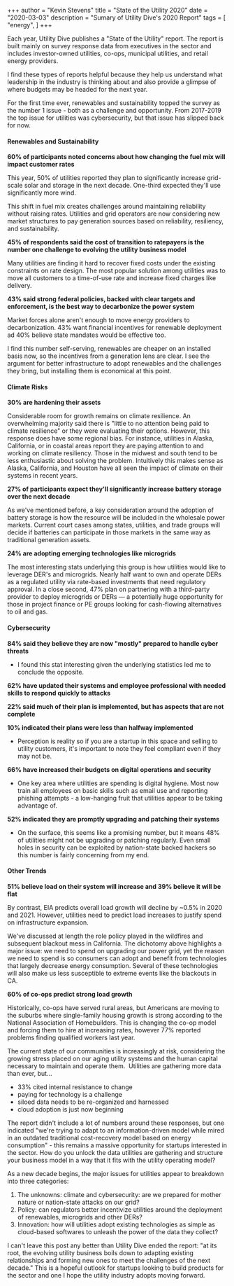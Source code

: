 
+++
author = "Kevin Stevens"
title = "State of the Utility 2020"
date = "2020-03-03"
description = "Sumary of Utility Dive's 2020 Report"
tags = [
    "energy",
]
+++

Each year, Utility Dive publishes a "State of the Utility" report.  The report is built mainly on survey response data from executives in the sector and includes investor-owned utilities, co-ops, municipal utilities, and retail energy providers.

<!--more-->

I find these types of reports helpful because they help us understand what leadership in the industry is thinking about and also provide a glimpse of where budgets may be headed for the next year.

For the first time ever, renewables and sustainability topped the survey as the number 1 issue - both as a challenge and opportunity. From 2017-2019 the top issue for utilities was cybersecurity, but that issue has slipped back for now.

#### Renewables and Sustainability

**60% of participants noted concerns about how changing the fuel mix will impact customer rates**

This year, 50% of utilities reported they plan to significantly increase grid-scale solar and storage in the next decade. One-third expected they'll use significantly more wind.

This shift in fuel mix creates challenges around maintaining reliability without raising rates. Utilities and grid operators are now considering new market structures to pay generation sources based on reliability, resiliency, and sustainability.


**45% of respondents said the cost of transition to ratepayers is the number one challenge to evolving the utility business model**

Many utilities are finding it hard to recover fixed costs under the existing constraints on rate design. The most popular solution among utilities was to move all customers to a time-of-use rate and increase fixed charges like delivery.

‍**43% said strong federal policies, backed with clear targets and enforcement, is the best way to decarbonize the power system**

Market forces alone aren't enough to move energy providers to decarbonization. 43% want financial incentives for renewable deployment ad 40% believe state mandates would be effective too.

I find this number self-serving, renewables are cheaper on an installed basis now, so the incentives from a generation lens are clear. I see the argument for better infrastructure to adopt renewables and the challenges they bring, but installing them is economical at this point.

#### Climate Risks

**30% are hardening their assets**

Considerable room for growth remains on climate resilience. An overwhelming majority said there is "little to no attention being paid to climate resilience" or they were evaluating their options. However, this response does have some regional bias. For instance, utilities in Alaska, California, or in coastal areas report they are paying attention to and working on climate resiliency. Those in the midwest and south tend to be less enthusiastic about solving the problem. Intuitively this makes sense as Alaska, California, and Houston have all seen the impact of climate on their systems in recent years.


**27% of participants expect they'll significantly increase battery storage over the next decade**

As we've mentioned before, a key consideration around the adoption of battery storage is how the resource will be included in the wholesale power markets. Current court cases among states, utilities, and trade groups will decide if batteries can participate in those markets in the same way as traditional generation assets.

**24% are adopting emerging technologies like microgrids**

The most interesting stats underlying this group is how utilities would like to leverage DER's and microgrids. Nearly half want to own and operate DERs as a regulated utility via rate-based investments that need regulatory approval. In a close second, 47% plan on partnering with a third-party provider to deploy microgrids or DERs — a potentially huge opportunity for those in project finance or PE groups looking for cash-flowing alternatives to oil and gas.

#### Cybersecurity

**84% said they believe they are now "mostly" prepared to handle cyber threats**
- I found this stat interesting given the underlying statistics led me to conclude the opposite.

**62% have updated their systems and employee professional with needed skills to respond quickly to attacks**

**22% said much of their plan is implemented, but has aspects that are not complete**

**10% indicated their plans were less than halfway implemented**
- Perception is reality so if you are a startup in this space and selling to utility customers, it's important to note they feel compliant even if they may not be.
‍

**66% have increased their budgets on digital operations and security**
- One key area where utilities are spending is digital hygiene. Most now train all employees on basic skills such as email use and reporting phishing attempts - a low-hanging fruit that utilities appear to be taking advantage of.
‍

**52% indicated they are promptly upgrading and patching their systems**
- On the surface, this seems like a promising number, but it means 48% of utilities might not be upgrading or patching regularly. Even small holes in security can be exploited by nation-state backed hackers so this number is fairly concerning from my end.
‍

#### Other Trends

**51% believe load on their system will increase and 39% believe it will be flat**

By contrast, EIA predicts overall load growth will decline by ~0.5% in 2020 and 2021. However, utilities need to predict load increases to justify spend on infrastructure expansion.

We've discussed at length the role policy played in the wildfires and subsequent blackout mess in California.  The dichotomy above highlights a major issue: we need to spend on upgrading our power grid, yet the reason we need to spend is so consumers can adopt and benefit from technologies that largely decrease energy consumption.  Several of these technologies will also make us less susceptible to extreme events like the blackouts in CA.

**60% of co-ops predict strong load growth** 

Historically, co-ops have served rural areas, but Americans are moving to the suburbs where single-family housing growth is strong according to the National Association of Homebuilders. This is changing the co-op model and forcing them to hire at increasing rates, however 77% reported problems finding qualified workers last year.

The current state of our communities is increasingly at risk, considering the growing stress placed on our aging utility systems and the human capital necessary to maintain and operate them.
‍
Utilities are gathering more data than ever, but...
- 33% cited internal resistance to change
- paying for technology is a challenge
- siloed data needs to be re-organized and harnessed
- cloud adoption is just now beginning

The report didn't include a lot of numbers around these responses, but one indicated "we're trying to adapt to an information-driven model while mired in an outdated traditional cost-recovery model based on energy consumption" - this remains a massive opportunity for startups interested in the sector. How do you unlock the data utilities are gathering and structure your business model in a way that it fits with the utility operating model?

As a new decade begins, the major issues for utilities appear to breakdown into three categories:

1. The unknowns: climate and cybersecurity: are we prepared for mother nature or nation-state attacks on our grid?
2. Policy: can regulators better incentivize utilities around the deployment of renewables, microgrids and other DERs?
3. Innovation: how will utilities adopt existing technologies as simple as cloud-based softwares to unleash the power of the data they collect?

I can't leave this post any better than Utility Dive ended the report: "at its root, the evolving utility business boils down to adapting existing relationships and forming new ones to meet the challenges of the next decade." This is a hopeful outlook for startups looking to build products for the sector and one I hope the utility industry adopts moving forward.